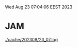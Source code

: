 Wed Aug 23 07:04:06 EEST 2023
# JAM
<a href='./cache/202308/23_07.log'>./cache/202308/23_07.log</a>
